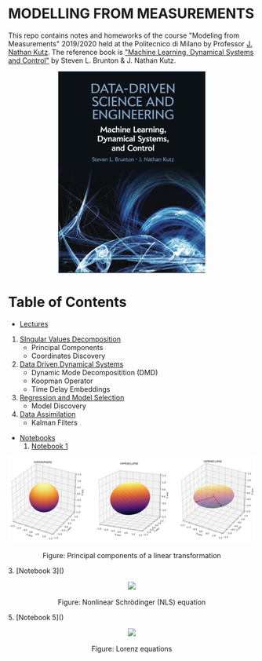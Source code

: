 # MODELLING FROM MEASUREMENTS 

This repo contains notes and homeworks of the course "Modeling from Measurements" 2019/2020 held at the Politecnico di Milano by Professor [J. Nathan Kutz](https://amath.washington.edu/people/j-nathan-kutz). The reference book is ["Machine Learning, Dynamical Systems and Control"](http://www.databookuw.com) by Steven L. Brunton & J. Nathan Kutz.

<p align="center">
<img src="storage/figures/book.png" width="300" />
</p>

# Table of Contents
- [Lectures](Lectures/)
 1. [SIngular Values Decomposition](Lectures/Lecture01.pdf)
    * Principal Components
    * Coordinates Discovery
 3. [Data Driven Dynamical Systems](Lectures/Lecture03.pdf)
    * Dynamic Mode Decompositition (DMD)
    * Koopman Operator
    * Time Delay Embeddings
 3. [Regression and Model Selection](Lectures/Lecture04.pdf)
    * Model Discovery
 4. [Data Assimilation](Lectures/Lecture05.pdf)
    * Kalman Filters
- [Notebooks](notebooks/)
  1. [Notebook 1]()
  <p align="center">
<img src="storage/figures/pca.png" width="640" />
</p>
<p align="center">
    Figure: Principal components of a linear transformation
</p>
3. [Notebook 3]()
<p align="center">
<img src="storage/figures/nls.gif" width="500" />
</p>
<p align="center">
    Figure: Nonlinear Schrödinger (NLS) equation
</p>
5. [Notebook 5]()
<p align="center">
<img src="storage/figures/lorenz.gif" width="500" />
</p>
<p align="center">
    Figure: Lorenz equations
</p>

